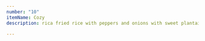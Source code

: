 ```yaml
---
number: "10"
itemName: Cozy
description: rica fried rice with peppers and onions with sweet plantains on the side

---
```

